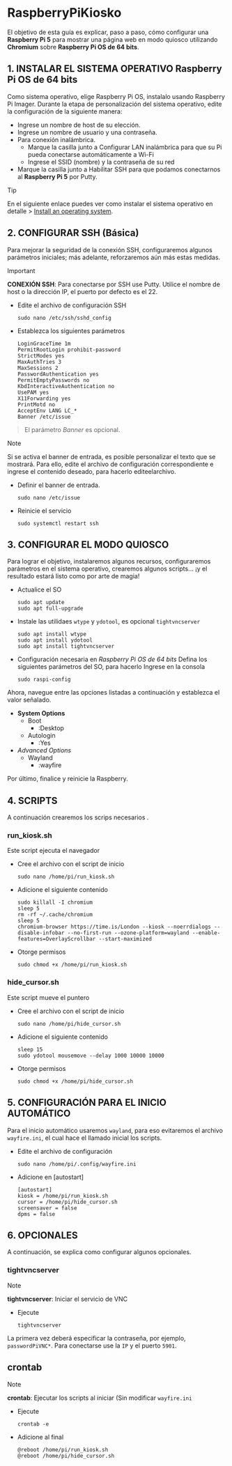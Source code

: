 <!-- 
https://www.raspberrypi.com/tutorials/how-to-use-a-raspberry-pi-in-kiosk-mode/
https://core-electronics.com.au/guides/raspberry-pi-kiosk-mode-setup/
-->

# RaspberryPiKiosko
El objetivo de esta guía es explicar, paso a paso, cómo configurar una **Raspberry Pi 5** para mostrar una página web en modo quiosco utilizando **Chromium** sobre **Raspberry Pi OS de 64 bits**.


## 1. INSTALAR EL SISTEMA OPERATIVO **Raspberry Pi OS de 64 bits**
Como sistema operativo, elige Raspberry Pi OS, instalalo usando Raspberry Pi Imager. Durante la etapa de personalización del sistema operativo, edite la configuración de la siguiente manera:
- Ingrese un nombre de host de su elección. 
- Ingrese un nombre de usuario y una contraseña.
- Para conexión inalámbrica.
	- Marque la casilla junto a Configurar LAN inalámbrica para que su Pi pueda conectarse automáticamente a Wi-Fi
	- Ingrese el SSID (nombre) y la contraseña de su red
- Marque la casilla junto a Habilitar SSH para que podamos conectarnos al **Raspberry Pi 5** por Putty.


> [!TIP]
> En el siguiente enlace puedes ver como instalar el sistema operativo en detalle > [Install an operating system](https://www.raspberrypi.com/documentation/computers/getting-started.html#installing-the-operating-system).

## 2. CONFIGURAR SSH (Básica)
Para mejorar la seguridad de la conexión SSH, configuraremos algunos parámetros iniciales; más adelante, reforzaremos aún más estas medidas.

> [!IMPORTANT]
> **CONEXIÓN SSH**: Para conectarse por SSH use Putty. Utilice el nombre de host o la dirección IP, el puerto por defecto es el 22.

- Edite el archivo de configuración SSH
  ```
  sudo nano /etc/ssh/sshd_config
  ```

- Establezca los siguientes parámetros
  ```
  LoginGraceTime 1m
  PermitRootLogin prohibit-password
  StrictModes yes
  MaxAuthTries 3
  MaxSessions 2
  PasswordAuthentication yes
  PermitEmptyPasswords no
  KbdInteractiveAuthentication no
  UsePAM yes
  X11Forwarding yes
  PrintMotd no
  AcceptEnv LANG LC_*
  Banner /etc/issue
  ```
> El parámetro *Banner* es opcional.

> [!NOTE]
> Si se activa el banner de entrada, es posible personalizar el texto que se mostrará. Para ello, edite el archivo de configuración correspondiente e ingrese el contenido deseado, para hacerlo editeelarchivo.

- Definir el banner de entrada.
  ```
  sudo nano /etc/issue
  ```

- Reinicie el servicio
  ```
  sudo systemctl restart ssh
  ```


## 3. CONFIGURAR EL MODO QUIOSCO
Para lograr el objetivo, instalaremos algunos recursos, configuraremos parámetros en el sistema operativo, crearemos algunos scripts… ¡y el resultado estará listo como por arte de magia!

- Actualice el SO
  ```
  sudo apt update
  sudo apt full-upgrade
  ```

- Instale las utilidaes `wtype` y `ydotool`, es opcional `tightvncserver`
  ```
  sudo apt install wtype
  sudo apt install ydotool
  sudo apt install tightvncserver
  ```

- Configuración necesaria en *Raspberry Pi OS de 64 bits*
  Defina los siguientes parámetros del SO, para hacerlo Ingrese en la consola
  ```
  sudo raspi-config
  ```

Ahora, navegue entre las opciones listadas a continuación y establezca el valor señalado.
- **System Options**
	- Boot
		- :Desktop
	- Autologin
		- :Yes
- *Advanced Options*
	- Wayland
		- :wayfire

Por último, finalice y reinicie la Raspberry.

## 4. SCRIPTS
A continuación crearemos los scrips necesarios	.

### run_kiosk.sh
Este script ejecuta el navegador

- Cree el archivo con el script de inicio
  ```
  sudo nano /home/pi/run_kiosk.sh
  ```

- Adicione el siguiente contenido
  ```
  sudo killall -I chromium
  sleep 5
  rm -rf ~/.cache/chromium
  sleep 5
  chromium-browser https://time.is/London --kiosk --noerrdialogs --disable-infobar --no-first-run --ozone-platform=wayland --enable-features=OverlayScrollbar --start-maximized
  ```

- Otorge permisos
  ```
  sudo chmod +x /home/pi/run_kiosk.sh
  ```

### hide_cursor.sh
Este script mueve el puntero

- Cree el archivo con el script de inicio
  ```
  sudo nano /home/pi/hide_cursor.sh
  ```

- Adicione el siguiente contenido
  ```
  sleep 15
  sudo ydotool mousemove --delay 1000 10000 10000
  ```

- Otorge permisos
  ```
  sudo chmod +x /home/pi/hide_cursor.sh
  ```


## 5. CONFIGURACIÓN PARA EL INICIO AUTOMÁTICO
Para el inicio automático usaremos `wayland`, para eso evitaremos el archivo `wayfire.ini`, el cual hace el llamado inicial los scripts.

- Edite el archivo de configuración
  ```
  sudo nano /home/pi/.config/wayfire.ini
  ```

- Adicione en [autostart]
  ```
  [autostart]
  kiosk = /home/pi/run_kiosk.sh
  cursor = /home/pi/hide_cursor.sh
  screensaver = false
  dpms = false
  ```

## 6. OPCIONALES
A continuación, se explica como configurar algunos opcionales.

### tightvncserver

> [!NOTE] 
> **tightvncserver**: Iniciar el servicio de VNC

- Ejecute
  ```
  tightvncserver
  ```

La primera vez deberá especificar la contraseña, por ejemplo, `passwordPiVNC*`. Para conectarse use la `IP` y el puerto `5901`.


## crontab

> [!NOTE] 
> **crontab**: Ejecutar los scripts al iniciar (Sin modificar `wayfire.ini`

- Ejecute
  ```
  crontab -e
  ```

- Adicione al final
  ```  
  @reboot /home/pi/run_kiosk.sh
  @reboot /home/pi/hide_cursor.sh
  ```